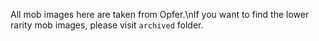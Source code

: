 All mob images here are taken from Opfer.\nIf you want to find the lower rarity mob images, please visit `archived` folder.
